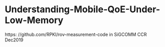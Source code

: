 # Understanding-Mobile-QoE-Under-Low-Memory
https: //github.com/RPKI/rov-measurement-code in SiGCOMM CCR Dec2019
